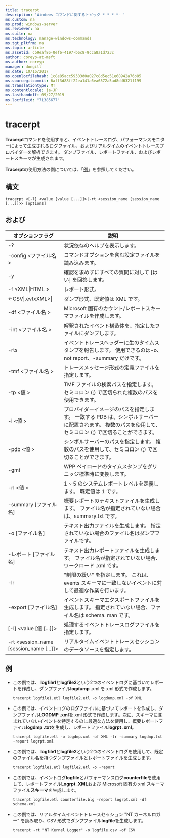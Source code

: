 ```yaml
---
title: tracerpt
description: 'Windows コマンドに関するトピック * * * *- '
ms.custom: na
ms.prod: windows-server
ms.reviewer: na
ms.suite: na
ms.technology: manage-windows-commands
ms.tgt_pltfrm: na
ms.topic: article
ms.assetid: cb9eaf86-0ef6-4197-b6c8-9cca8a1d723c
author: coreyp-at-msft
ms.author: coreyp
manager: dongill
ms.date: 10/16/2017
ms.openlocfilehash: 1c8e85acc59383d0a027c8d5ec51e68942a76b85
ms.sourcegitcommit: 6aff3d88ff22ea141a6ea6572a5ad8dd6321f199
ms.translationtype: MT
ms.contentlocale: ja-JP
ms.lasthandoff: 09/27/2019
ms.locfileid: "71385677"
---
```

# <a name="tracerpt"></a>tracerpt



**Tracerpt**コマンドを使用すると、イベントトレースログ、パフォーマンスモニターによって生成されるログファイル、およびリアルタイムのイベントトレースプロバイダーを解析できます。 ダンプファイル、レポートファイル、およびレポートスキーマが生成されます。

**Tracerpt**の使用方法の例については、「[例](#BKMK_EXAMPLES)」を参照してください。

## <a name="syntax"></a>構文

```
tracerpt <[-l] <value [value [...]]>|-rt <session_name [session_name [...]]>> [options]
```

## <a name="options"></a>および

|              オプションフラグ               |                                                                    説明                                                                    |
|----------------------------------------|---------------------------------------------------------------------------------------------------------------------------------------------------|
|                   -?                   |                                                         状況依存のヘルプを表示します。                                                          |
|          -config \<ファイル名 >           |                                                 コマンドオプションを含む設定ファイルを読み込みます。                                                  |
|                   -y                   |                                                  確認を求めずにすべての質問に対して [はい] を回答します。                                                   |
|            -f \<XML\|HTML >             |                                                                  レポート形式。                                                                   |
|         \<-CSV\|.evtxXML>\|          |                                                         ダンプ形式、既定値は XML です。                                                          |
|            -df \<ファイル名 >             |                                            Microsoft 固有のカウント/レポートスキーマファイルを作成します。                                            |
|            -int \<ファイル名 >            |                                            解釈されたイベント構造体を、指定したファイルにダンプします。                                            |
|                  -rts                  |                        イベントトレースヘッダーに生のタイムスタンプを報告します。 使用できるのは-o、not report、-summary だけです。                         |
|            -tmf \<ファイル名 >            |                                                  トレースメッセージ形式の定義ファイルを指定します。                                                  |
|              -tp \<値 >              |                            TMF ファイルの検索パスを指定します。 セミコロン (;) で区切られた複数のパスを使用できます。                            |
|              -i \<値 >               | プロバイダーイメージのパスを指定します。 一致する PDB は、シンボルサーバーに配置されます。 複数のパスを使用して、セミコロン (;) で区切ることができます。 |
|             -pdb \<値 >              |                             シンボルサーバーのパスを指定します。 複数のパスを使用して、セミコロン (;) で区切ることができます。                             |
|                  -gmt                  |                                              WPP ペイロードのタイムスタンプをグリニッジ標準時に変換します。                                               |
|              -rl \<値 >              |                                               1 ~ 5 のシステムレポートレベルを定義します。 既定値は 1 です。                                               |
|          -summary [ファイル名]           |                                  概要レポートのテキストファイルを生成します。 ファイル名が指定されていない場合は、summary.txt です。                                   |
|             -o [ファイル名]              |                                      テキスト出力ファイルを生成します。 指定されていない場合のファイル名はダンプファイルです。                                      |
|           -レポート [ファイル名]           |                                  テキスト出力レポートファイルを生成します。 ファイル名が指定されていない場合、ワークロード .xml です。                                   |
|                  -lr                   |                        "制限の緩い" を指定します。 これは、events スキーマに一致しないイベントに対して最適な作業を行います。                         |
|           -export [ファイル名]           |                                  イベントスキーマエクスポートファイルを生成します。 指定されていない場合、ファイル名は schema. man です。                                   |
|       [-l] \<value [値 [...]]>        |                                                   処理するイベントトレースログファイルを指定します。                                                    |
| -rt \<session_name [session_name [...]]> |                                                リアルタイムイベントトレースセッションのデータソースを指定します。                                                |

## <a name="BKMK_EXAMPLES"></a>例

- この例では、 **logfile1**と**logfile2**という2つのイベントログに基づいてレポートを作成し、ダンプファイル**logdump** .xml を xml 形式で作成します。  
  ```
  tracerpt logfile1.etl logfile2.etl -o logdump.xml -of XML
  ```  
- この例では、イベントログの**ログ**ファイルに基づいてレポートを作成し、ダンプファイル**LOGDMP .xml**を xml 形式で作成します。次に、スキーマに含まれていないイベントを特定するのに最適な方法を使用し、概要レポートファイル**logdmp .txt**を生成し、レポートファイル**logrpt .xml**。  
  ```
  tracerpt logfile.etl -o logdmp.xml -of XML -lr -summary logdmp.txt -report logrpt.xml
  ```  
- この例では、 **logfile1**と**logfile2**という2つのイベントログを使用して、既定のファイル名を持つダンプファイルとレポートファイルを生成します。  
  ```
  tracerpt logfile1.etl logfile2.etl -o -report
  ```  
- この例では、イベントログ**logfile**とパフォーマンスログ**counterfile**を使用して、レポートファイル**Logrpt .XML**および Microsoft 固有の xml スキーマファイル**スキーマ**を生成します。  
  ```
  tracerpt logfile.etl counterfile.blg -report logrpt.xml -df schema.xml
  ```  
- この例では、リアルタイムイベントトレースセッション "NT カーネルロガー" を読み取り、CSV 形式でダンプファイル**logfile**を生成します。  
  ```
  tracerpt -rt "NT Kernel Logger" -o logfile.csv -of CSV
  ```
